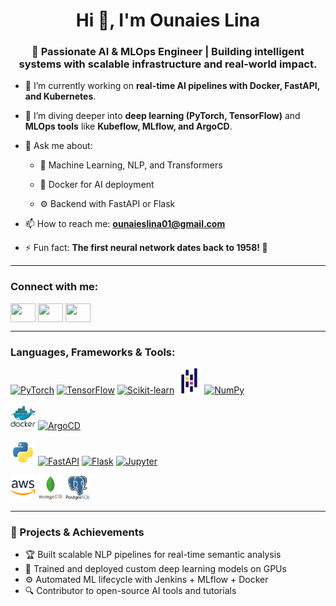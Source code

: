 <h1 align="center">Hi 👋, I'm  Ounaies Lina</h1>
<h3 align="center">🚀 Passionate AI & MLOps Engineer | Building intelligent systems with scalable infrastructure and real-world impact.</h3>

- 🤖 I’m currently working on **real-time AI pipelines with Docker, FastAPI, and Kubernetes**.

- 🌱 I’m diving deeper into **deep learning (PyTorch, TensorFlow)** and **MLOps tools** like **Kubeflow, MLflow, and ArgoCD**.

- 💬 Ask me about:  
  - 🧠 Machine Learning, NLP, and Transformers  
  - 🐳 Docker  for AI deployment  
 
  - ⚙️ Backend with FastAPI or Flask

- 📫 How to reach me: **ounaieslina01@gmail.com**

- ⚡ Fun fact: **The first neural network dates back to 1958! 🧠**

---

<h3 align="left">Connect with me:</h3>
<p align="left">
<a href="https://linkedin.com/in/lina-ounaies/" target="blank"><img align="center" src="https://raw.githubusercontent.com/rahuldkjain/github-profile-readme-generator/master/src/images/icons/Social/linked-in-alt.svg" height="30" width="40" /></a>
<a href="https://kaggle.com/ounaieslina" target="blank"><img align="center" src="https://cdn.jsdelivr.net/npm/simple-icons@3.1.0/icons/kaggle.svg" height="30" width="40" /></a>
<a href="https://github.com/linaounaies01" target="blank"><img align="center" src="https://raw.githubusercontent.com/rahuldkjain/github-profile-readme-generator/master/src/images/icons/Social/github.svg" height="30" width="40" /></a>
</p>

---

<h3 align="left">Languages, Frameworks & Tools:</h3>
<p align="left">
<!-- AI/ML & Data -->
<a href="https://pytorch.org/" target="_blank"><img src="https://www.vectorlogo.zone/logos/pytorch/pytorch-icon.svg" width="40" height="40" alt="PyTorch"/></a>
<a href="https://www.tensorflow.org/" target="_blank"><img src="https://www.vectorlogo.zone/logos/tensorflow/tensorflow-icon.svg" width="40" height="40" alt="TensorFlow"/></a>
<a href="https://scikit-learn.org/" target="_blank"><img src="https://upload.wikimedia.org/wikipedia/commons/0/05/Scikit_learn_logo_small.svg" width="40" height="40" alt="Scikit-learn"/></a>
<a href="https://pandas.pydata.org/" target="_blank"><img src="https://raw.githubusercontent.com/devicons/devicon/master/icons/pandas/pandas-original.svg" width="40" height="40" alt="Pandas"/></a>
<a href="https://numpy.org/" target="_blank"><img src="https://upload.wikimedia.org/wikipedia/commons/3/31/NumPy_logo_2020.svg" width="40" height="40" alt="NumPy"/></a>

<!-- DevOps & Deployment -->
<a href="https://www.docker.com/" target="_blank"><img src="https://raw.githubusercontent.com/devicons/devicon/master/icons/docker/docker-original-wordmark.svg" width="40" height="40" alt="Docker"/></a>
<a href="https://argo-cd.readthedocs.io/" target="_blank"><img src="https://argo-cd.readthedocs.io/en/stable/assets/logo.png" width="40" height="40" alt="ArgoCD"/></a>

<!-- Programming & APIs -->
<a href="https://www.python.org/" target="_blank"><img src="https://raw.githubusercontent.com/devicons/devicon/master/icons/python/python-original.svg" width="40" height="40" alt="Python"/></a>
<a href="https://fastapi.tiangolo.com/" target="_blank"><img src="https://fastapi.tiangolo.com/img/logo-margin/logo-teal.png" width="40" height="40" alt="FastAPI"/></a>
<a href="https://flask.palletsprojects.com/" target="_blank"><img src="https://www.vectorlogo.zone/logos/pocoo_flask/pocoo_flask-icon.svg" width="40" height="40" alt="Flask"/></a>
<a href="https://jupyter.org/" target="_blank"><img src="https://upload.wikimedia.org/wikipedia/commons/3/38/Jupyter_logo.svg" width="40" height="40" alt="Jupyter"/></a>

<!-- Cloud & Database -->
<a href="https://aws.amazon.com/" target="_blank"><img src="https://raw.githubusercontent.com/devicons/devicon/master/icons/amazonwebservices/amazonwebservices-original-wordmark.svg" width="40" height="40" alt="AWS"/></a>
<a href="https://www.mongodb.com/" target="_blank"><img src="https://raw.githubusercontent.com/devicons/devicon/master/icons/mongodb/mongodb-original-wordmark.svg" width="40" height="40" alt="MongoDB"/></a>
<a href="https://www.postgresql.org/" target="_blank"><img src="https://raw.githubusercontent.com/devicons/devicon/master/icons/postgresql/postgresql-original-wordmark.svg" width="40" height="40" alt="PostgreSQL"/></a>
</p>

---

<h3 align="left">🚀 Projects & Achievements</h3>

- 🏆 Built scalable NLP pipelines for real-time semantic analysis  
- 🧠 Trained and deployed custom deep learning models on GPUs  
- ⚙️ Automated ML lifecycle with Jenkins + MLflow + Docker  
- 🔍 Contributor to open-source AI tools and tutorials  
